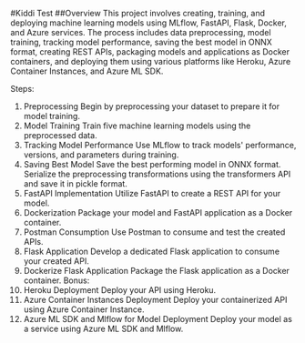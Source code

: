 #Kiddi Test
##Overview
This project involves creating, training, and deploying machine learning models using MLflow, FastAPI, Flask, Docker, and Azure services. The process includes data preprocessing, model training, tracking model performance, saving the best model in ONNX format, creating REST APIs, packaging models and applications as Docker containers, and deploying them using various platforms like Heroku, Azure Container Instances, and Azure ML SDK.

Steps:
1. Preprocessing
Begin by preprocessing your dataset to prepare it for model training.
2. Model Training
Train five machine learning models using the preprocessed data.
3. Tracking Model Performance
Use MLflow to track models' performance, versions, and parameters during training.
4. Saving Best Model
Save the best performing model in ONNX format.
Serialize the preprocessing transformations using the transformers API and save it in pickle format.
5. FastAPI Implementation
Utilize FastAPI to create a REST API for your model.
6. Dockerization
Package your model and FastAPI application as a Docker container.
7. Postman Consumption
Use Postman to consume and test the created APIs.
8. Flask Application
Develop a dedicated Flask application to consume your created API.
9. Dockerize Flask Application
Package the Flask application as a Docker container.
Bonus:
1. Heroku Deployment
Deploy your API using Heroku.
2. Azure Container Instances Deployment
Deploy your containerized API using Azure Container Instance.
3. Azure ML SDK and Mlflow for Model Deployment
Deploy your model as a service using Azure ML SDK and Mlflow.
